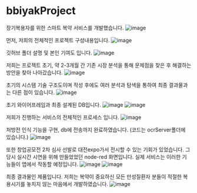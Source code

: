 # bbiyakProject
장기복용자를 위한 스마트 복약 서비스를 개발했습니다.
![image](https://github.com/sowon61/bbiyakProject/assets/115778827/4211d8e8-8220-4cf3-9073-edcd0aa96a90)

먼저, 저희의 전체적인 프로젝트 구성내용입니다.
![image](https://github.com/sowon61/bbiyakProject/assets/115778827/afd46b83-7812-40ba-9e8f-949a002d62b3)

깃허브 폴더 설명 및 본인 기여도 입니다.
![image](https://github.com/sowon61/bbiyakProject/assets/115778827/21a62daf-b88f-4251-9a84-0a665f86d07b)

저희는 프로젝트 초기, 약 2-3개월 간 기존 시장 분석을 통해 문제점을 찾은 후 해결하는 방안을 찾아 나아갔습니다. 
![image](https://github.com/sowon61/bbiyakProject/assets/115778827/177faffa-2c46-41e4-b9a5-908a7bdd3106)

초기의 시스템 기술 구조도이며 작성 후에도 여러 분석과 탐색을 통하여 최종 결과물과는 다른 점이 있습니다. 
![image](https://github.com/sowon61/bbiyakProject/assets/115778827/06d5a6d6-b1fc-4f6a-bcf2-3b3c25556263)

초기 와이어프레임과 최종 설계된 DB입니다.
![image](https://github.com/sowon61/bbiyakProject/assets/115778827/bf1f216b-3c99-41fe-8acf-c3dbf412777a)
![image](https://github.com/sowon61/bbiyakProject/assets/115778827/715455de-adbe-4d70-b8ea-07072a0ed683)

저희가 진행하는 서비스의 전체적인 프로세스 입니다. 
![image](https://github.com/sowon61/bbiyakProject/assets/115778827/0ced3b2c-26fd-4355-83af-0ead9c56c229)

처방전 인식 기능을 구현, db에 전송까지 완료하였습니다. (코드는 ocrServer폴더에 있습니다.)
![image](https://github.com/sowon61/bbiyakProject/assets/115778827/5e1a64da-c5c4-4790-89f6-fa470ce3bf53)

또한 창업공모전 2차 심사 선발로 대전expo가서 전시할 수 있는 기회가 있었습니다. 그 당시 실시간 시연을 위해 만들었었던 node-red 화면입니다. 실제 서비스는 이러한 기능들이 앱에서 작동할 예정입니다. 
![image](https://github.com/sowon61/bbiyakProject/assets/115778827/f96a86e6-f62b-404f-ba54-9a9d89c8aab7)
![image](https://github.com/sowon61/bbiyakProject/assets/115778827/a1311b6a-1942-4140-a2c7-bb32805421ed)




최종 결과물인 제품입니다. 저희는 복약이 중요하신 모든 만성질환자 분들이 적절한 복용시기를 놓치지 않는 마음에서 개발하였습니다.
![image](https://github.com/sowon61/bbiyakProject/assets/115778827/8279e039-f132-4ea8-bd3f-6d85a46d6654)

